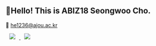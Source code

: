 <h2> 🍊Hello! This is ABIZ18 Seongwoo Cho. </h2>

<span> 💌 he1236@ajou.ac.kr </span>

<a href="https://www.instagram.com/horiz.d/">
    <img 
        src="http://img.shields.io/badge/-Instagram-222222?style=flat&logo=Instagram&link=https://www.instagram.com/horiz.d/"
        style="height : auto; margin-left : 10px; margin-right : 10px;"/>
</a>
<a href="https://velog.io/@he1256">
    <img 
        src="http://img.shields.io/badge/-Velog-222222?style=flat&logo=Vector Logo Zone&link=https://velog.io/@he1256"
        style="height : auto; margin-left : 10px; margin-right : 10px;"/>
</a>

<!--
**ABizCho/ABizCho** is a ✨ _special_ ✨ repository because its `README.md` (this file) appears on your GitHub profile.

Here are some ideas to get you started:

- 🔭 I’m currently working on ...
- 🌱 I’m currently learning ...
- 👯 I’m looking to collaborate on ...
- 🤔 I’m looking for help with ...
- 💬 Ask me about ...
- 📫 How to reach me: ...
- 😄 Pronouns: ...
- ⚡ Fun fact: ...
-->
